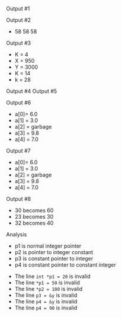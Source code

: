 Output #1



Output #2
- 58 58 58

Output #3
- K = 4
- X = 950 
- Y = 3000
- K = 14
- k = 28

Output #4
Output #5

Output #6
- a[0]= 6.0
- a[1] = 3.0
- a[2] = garbage
- a[3] = 9.8
- a[4] = 7.0

Output #7

- a[0]= 6.0
- a[1] = 3.0
- a[2] = garbage
- a[3] = 9.8
- a[4] = 7.0

Output #8

- 30 becomes 60
- 23 becomes 30
- 32 becomes 40

Analysis
+ p1 is normal integer pointer
+ p2 is pointer to integer constant
+ p3 is constant pointer to integer
+ p4 is constant pointer to constant integer

- The line `int *p1 = 20` is invalid
- The line `*p1 = 50` is invalid
- The line `*p2 = 100` is invalid
- The line `p3 = &y` is invalid
- The line `p4 = &y` is invalid
- The line `p4 = 90` is invalid
